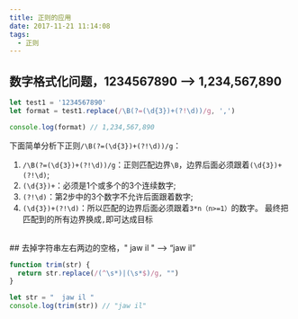 ```yaml
---
title: 正则的应用
date: 2017-11-21 11:14:08
tags:
  - 正则
---
```



## 数字格式化问题，1234567890 --> 1,234,567,890

  ```js
  let test1 = '1234567890'
  let format = test1.replace(/\B(?=(\d{3})+(?!\d))/g, ',')

  console.log(format) // 1,234,567,890
  ```

<!-- more -->
下面简单分析下正则`/\B(?=(\d{3})+(?!\d))/g`：

1. `/\B(?=(\d{3})+(?!\d))/g`：正则匹配边界`\B`，边界后面必须跟着`(\d{3})+(?!\d)`;
2. `(\d{3})+`：必须是1个或多个的3个连续数字;
3. `(?!\d)`：第2步中的3个数字不允许后面跟着数字;
4. `(\d{3})+(?!\d)`：所以匹配的边界后面必须跟着`3*n（n>=1）`的数字。
最终把匹配到的所有边界换成`,`即可达成目标

<br />
## 去掉字符串左右两边的空格，" jaw il " --> “jaw il”

  ```js
  function trim(str) {
    return str.replace(/(^\s*)|(\s*$)/g, "")
  }

  let str = "  jaw il "
  console.log(trim(str)) // "jaw il"
  ```
